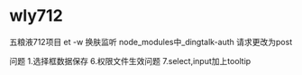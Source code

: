 # wly712
五粮液712项目
et -w 换肤监听
node_modules中_dingtalk-auth 请求更改为post


问题
1.选择框数据保存
6.权限文件生效问题
7.select,input加上tooltip